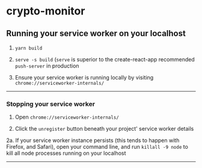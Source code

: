 # crypto-monitor

## Running your service worker on your localhost

1. `yarn build`

2. `serve -s build` (`serve` is superior to the create-react-app recommended `push-server` in production

3. Ensure your service worker is running locally by visiting `chrome://serviceworker-internals/`

***

### Stopping your service worker

1. Open `chrome://serviceworker-internals/`

2. Click the `unregister` button beneath your project' service worker details

2a. If your service worker instance persists (this tends to happen with Firefox, and Safari), open your command line, and run `killall -9 node` to kill all node processes running on your localhost

***
